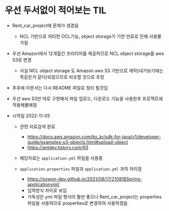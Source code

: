 # 우선 두서없이 적어보는 TIL

- Rent_car_project에 문제가 생겼음

  - NCL 기반으로 처리한 OCL기능, object storage가 기한 만료로 인해 사용불가됨

- 우선 Amazon에서 12개월간 프리티어를 제공하므로 NCL object storage를 aws S3로 변경

  - 사실 NCL object storage 도 Amazon aws S3 기반으로 제작(내가보기에는 똑같은거 같다)되었으므로 비슷할 것으로 추정

- 추후에 이문서는 다시 README 파일로 정리 될것임

- 우선 aws S3만 따로 구현해서 파일 업로드, 다운로드 기능을 사용한후 프로젝트에 적용해볼예정

- 시작일 2022-11-05

  - 관련 자료검색 완료
    - https://docs.aws.amazon.com/ko_kr/sdk-for-java/v1/developer-guide/examples-s3-objects.html#upload-object
    - https://antdev.tistory.com/93

  - 해당자료는 `application.yml` 파일을 사용중
  - `application.properties` 파일과 `application.yml` 과의 차이점
    - https://sowon-dev.github.io/2021/08/17/210818Spring-applicationyml/
    - 입력방식 차이로 보임
    - 가독성은 yml 파일 형식이 훨씬 좋으나 Rent_car_project는 properties 파일을 사용하므로 properties로 변경하여 사용하겠음

